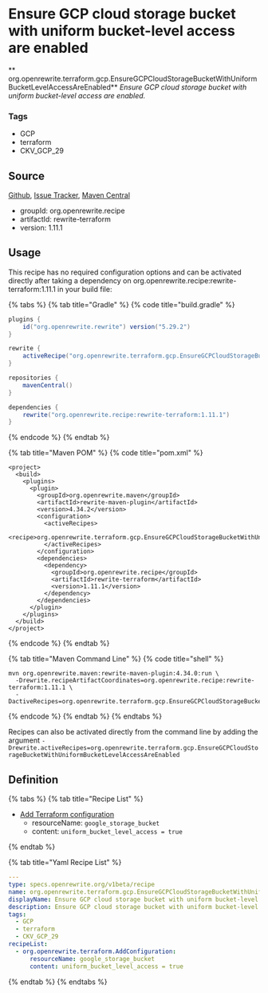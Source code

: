 # Ensure GCP cloud storage bucket with uniform bucket-level access are enabled

** org.openrewrite.terraform.gcp.EnsureGCPCloudStorageBucketWithUniformBucketLevelAccessAreEnabled**
_Ensure GCP cloud storage bucket with uniform bucket-level access are enabled._

### Tags

* GCP
* terraform
* CKV_GCP_29

## Source

[Github](https://github.com/openrewrite/rewrite-terraform), [Issue Tracker](https://github.com/openrewrite/rewrite-terraform/issues), [Maven Central](https://search.maven.org/artifact/org.openrewrite.recipe/rewrite-terraform/1.11.1/jar)

* groupId: org.openrewrite.recipe
* artifactId: rewrite-terraform
* version: 1.11.1


## Usage

This recipe has no required configuration options and can be activated directly after taking a dependency on org.openrewrite.recipe:rewrite-terraform:1.11.1 in your build file:

{% tabs %}
{% tab title="Gradle" %}
{% code title="build.gradle" %}
```groovy
plugins {
    id("org.openrewrite.rewrite") version("5.29.2")
}

rewrite {
    activeRecipe("org.openrewrite.terraform.gcp.EnsureGCPCloudStorageBucketWithUniformBucketLevelAccessAreEnabled")
}

repositories {
    mavenCentral()
}

dependencies {
    rewrite("org.openrewrite.recipe:rewrite-terraform:1.11.1")
}
```
{% endcode %}
{% endtab %}

{% tab title="Maven POM" %}
{% code title="pom.xml" %}
```markup
<project>
  <build>
    <plugins>
      <plugin>
        <groupId>org.openrewrite.maven</groupId>
        <artifactId>rewrite-maven-plugin</artifactId>
        <version>4.34.2</version>
        <configuration>
          <activeRecipes>
            <recipe>org.openrewrite.terraform.gcp.EnsureGCPCloudStorageBucketWithUniformBucketLevelAccessAreEnabled</recipe>
          </activeRecipes>
        </configuration>
        <dependencies>
          <dependency>
            <groupId>org.openrewrite.recipe</groupId>
            <artifactId>rewrite-terraform</artifactId>
            <version>1.11.1</version>
          </dependency>
        </dependencies>
      </plugin>
    </plugins>
  </build>
</project>
```
{% endcode %}
{% endtab %}

{% tab title="Maven Command Line" %}
{% code title="shell" %}
```shell
mvn org.openrewrite.maven:rewrite-maven-plugin:4.34.0:run \
  -Drewrite.recipeArtifactCoordinates=org.openrewrite.recipe:rewrite-terraform:1.11.1 \
  -DactiveRecipes=org.openrewrite.terraform.gcp.EnsureGCPCloudStorageBucketWithUniformBucketLevelAccessAreEnabled
```
{% endcode %}
{% endtab %}
{% endtabs %}

Recipes can also be activated directly from the command line by adding the argument `-Drewrite.activeRecipes=org.openrewrite.terraform.gcp.EnsureGCPCloudStorageBucketWithUniformBucketLevelAccessAreEnabled`

## Definition

{% tabs %}
{% tab title="Recipe List" %}
* [Add Terraform configuration](../../terraform/addconfiguration.md)
  * resourceName: `google_storage_bucket`
  * content: `uniform_bucket_level_access = true`

{% endtab %}

{% tab title="Yaml Recipe List" %}
```yaml
---
type: specs.openrewrite.org/v1beta/recipe
name: org.openrewrite.terraform.gcp.EnsureGCPCloudStorageBucketWithUniformBucketLevelAccessAreEnabled
displayName: Ensure GCP cloud storage bucket with uniform bucket-level access are enabled
description: Ensure GCP cloud storage bucket with uniform bucket-level access are enabled.
tags:
  - GCP
  - terraform
  - CKV_GCP_29
recipeList:
  - org.openrewrite.terraform.AddConfiguration:
      resourceName: google_storage_bucket
      content: uniform_bucket_level_access = true

```
{% endtab %}
{% endtabs %}

